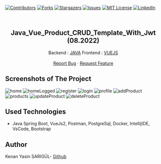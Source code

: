 [![Contributors][contributors-shield]][contributors-url]
[![Forks][forks-shield]][forks-url]
[![Stargazers][stars-shield]][stars-url]
[![Issues][issues-shield]][issues-url]
[![MIT License][license-shield]][license-url]
[![LinkedIn][linkedin-shield]][linkedin-url]

<br>

<p align="center">
  <h2 align="center">Java_Vue_Product_CRUD_Template_With_Jwt (08.2022)</h2>
  <p align="center">
    Backend : <a href="https://github.com/kenanyasinsarigul/Java_Vue_Product_CRUD_Template_With_Jwt/tree/main/backend">JAVA</a>
    Frontend : <a href="https://github.com/kenanyasinsarigul/Java_Vue_Product_CRUD_Template_With_Jwt/tree/main/frontend">VUEJS</a>
    <br />
    <br />
    <a href="https://github.com/kenanyasinsarigul/Java_Vue_Product_CRUD_Template_With_Jwt/issues">Report Bug</a>
    ·
    <a href="https://github.com/kenanyasinsarigul/Java_Vue_Product_CRUD_Template_With_Jwt/issues">Request Feature</a>
  </p>
</p>

## Screenshots of The Project

![home](https://user-images.githubusercontent.com/51781007/181923382-41dff9e6-47a0-4a91-a2f5-cc61bb5d7bf6.png)
![homeLogged](https://user-images.githubusercontent.com/51781007/181925403-9f79fe47-6dc3-444b-af78-2e343029e681.png)
![register](https://user-images.githubusercontent.com/51781007/181925449-ebb7cc15-2c06-4e84-a683-688a22ca0b8b.png)
![login](https://user-images.githubusercontent.com/51781007/181925433-15df270f-5825-416d-9148-c413cb12fd62.png)
![profile](https://user-images.githubusercontent.com/51781007/181925468-cea5c899-c71c-46c0-bdd9-50570fb5ccb0.png)
![addProduct](https://user-images.githubusercontent.com/51781007/181925481-34a5f0b2-8929-4c3a-80ab-95fcbe80bb3a.png)
![products](https://user-images.githubusercontent.com/51781007/181925486-5fd1a403-448c-4aba-9c5c-22c81f9b2098.png)
![updateProduct](https://user-images.githubusercontent.com/51781007/181925492-f3a9b1c3-6887-4122-b236-b17d69e91cec.png)
![deleteProduct](https://user-images.githubusercontent.com/51781007/181925499-f97dae59-37e6-4405-becd-036ef4662797.png)

## Used Technologies
<ul>
  <li>Java Spring Boot, VueJs2, Postman, PostgreSql, Docker, IntellijIDE, VsCode, Bootstrap</li>
</ul>

## Author
Kenan Yasin SARIGÜL- <a href="https://github.com/kenanyasinsarigul/">Github</a>

[contributors-shield]: https://img.shields.io/github/contributors/kenanyasinsarigul/Java_Vue_Product_CRUD_Template_With_Jwt.svg?style=for-the-badge
[contributors-url]: https://github.com/kenanyasinsarigul/Java_Vue_Product_CRUD_Template_With_Jwt/graphs/contributors
[forks-shield]: https://img.shields.io/github/forks/kenanyasinsarigul/Java_Vue_Product_CRUD_Template_With_Jwt.svg?style=for-the-badge
[forks-url]: https://github.com/kenanyasinsarigul/Java_Vue_Product_CRUD_Template_With_Jwt/network/members
[stars-shield]: https://img.shields.io/github/stars/kenanyasinsarigul/Java_Vue_Product_CRUD_Template_With_Jwt.svg?style=for-the-badge
[stars-url]: https://github.com/kenanyasinsarigul/Java_Vue_Product_CRUD_Template_With_Jwt/stargazers
[issues-shield]: https://img.shields.io/github/issues/kenanyasinsarigul/Java_Vue_Product_CRUD_Template_With_Jwt.svg?style=for-the-badge
[issues-url]: https://github.com/kenanyasinsarigul/Java_Vue_Product_CRUD_Template_With_Jwt/issues
[license-shield]: https://img.shields.io/github/license/kenanyasinsarigul/Java_Vue_Product_CRUD_Template_With_Jwt.svg?style=for-the-badge
[license-url]: https://github.com/kenanyasinsarigul/Java_Vue_Product_CRUD_Template_With_Jwt/blob/master/LICENSE.txt
[linkedin-shield]: https://img.shields.io/badge/-LinkedIn-black.svg?style=for-the-badge&logo=linkedin&colorB=555
[linkedin-url]: https://www.linkedin.com/in/kenan-yasin-sar%C4%B1g%C3%BCl-155379188/
